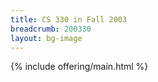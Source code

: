 ```yaml
---
title: CS 330 in Fall 2003
breadcrumb: 200330
layout: bg-image
---
```


{% include offering/main.html %}
